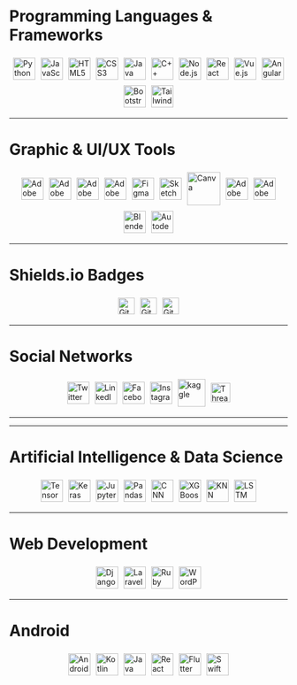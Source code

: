 # Programming Languages & Frameworks  

<div style="display: flex; flex-wrap: wrap; justify-content: center; align-items: center;">
  <img src="https://cdn.jsdelivr.net/gh/devicons/devicon/icons/python/python-original.svg" alt="Python" title="Python" style="width: 40px; margin: 5px;">
  <img src="https://cdn.jsdelivr.net/gh/devicons/devicon/icons/javascript/javascript-original.svg" alt="JavaScript" title="JavaScript" style="width: 40px; margin: 5px;">
  <img src="https://cdn.jsdelivr.net/gh/devicons/devicon/icons/html5/html5-original.svg" alt="HTML5" title="HTML5" style="width: 40px; margin: 5px;">
  <img src="https://cdn.jsdelivr.net/gh/devicons/devicon/icons/css3/css3-original.svg" alt="CSS3" title="CSS3" style="width: 40px; margin: 5px;">
  <img src="https://cdn.jsdelivr.net/gh/devicons/devicon/icons/java/java-original.svg" alt="Java" title="Java" style="width: 40px; margin: 5px;">
  <img src="https://cdn.jsdelivr.net/gh/devicons/devicon/icons/cplusplus/cplusplus-original.svg" alt="C++" title="C++" style="width: 40px; margin: 5px;">
  <img src="https://cdn.jsdelivr.net/gh/devicons/devicon/icons/nodejs/nodejs-original.svg" alt="Node.js" title="Node.js" style="width: 40px; margin: 5px;">
  <img src="https://cdn.jsdelivr.net/gh/devicons/devicon/icons/react/react-original.svg" alt="React" title="React" style="width: 40px; margin: 5px;">
  <img src="https://cdn.jsdelivr.net/gh/devicons/devicon/icons/vuejs/vuejs-original.svg" alt="Vue.js" title="Vue.js" style="width: 40px; margin: 5px;">
  <img src="https://cdn.jsdelivr.net/gh/devicons/devicon/icons/angularjs/angularjs-original.svg" alt="Angular" title="Angular" style="width: 40px; margin: 5px;">
  <img src="https://cdn.jsdelivr.net/gh/devicons/devicon/icons/bootstrap/bootstrap-original.svg" alt="Bootstrap" title="Bootstrap" style="width: 40px; margin: 5px;">
  <img src="https://cdn.jsdelivr.net/gh/devicons/devicon/icons/tailwindcss/tailwindcss-original.svg" alt="Tailwind CSS" title="Tailwind CSS" style="width: 40px; margin: 5px;">
</div>


---

# Graphic & UI/UX Tools  
<div style="display: flex; flex-wrap: wrap; justify-content: center; align-items: center;">
  <!-- Adobe Photoshop -->
  <img src="https://cdn4.iconfinder.com/data/icons/logos-and-brands/512/23_Photoshop_Adobe_logo_logos-512.png" alt="Adobe Photoshop" title="Adobe Photoshop" style="width: 40px; margin: 5px;">
  <!-- Adobe Illustrator -->
  <img src="https://cdn.jsdelivr.net/gh/devicons/devicon/icons/illustrator/illustrator-plain.svg" alt="Adobe Illustrator" title="Adobe Illustrator" style="width: 40px; margin: 5px;">
  <!-- Adobe InDesign -->
  <img src="https://upload.wikimedia.org/wikipedia/commons/4/48/Adobe_InDesign_CC_icon.svg" alt="Adobe InDesign" title="Adobe InDesign" style="width: 40px; margin: 5px;">
  <!-- Adobe XD -->
  <img src="https://upload.wikimedia.org/wikipedia/commons/c/c2/Adobe_XD_CC_icon.svg" alt="Adobe XD" title="Adobe XD" style="width: 40px; margin: 5px;">
  <!-- Figma -->
  <img src="https://upload.wikimedia.org/wikipedia/commons/3/33/Figma-logo.svg" alt="Figma" title="Figma" style="width: 40px; margin: 5px;">
  <!-- Sketch -->
  <img src="https://upload.wikimedia.org/wikipedia/commons/5/59/Sketch_Logo.svg" alt="Sketch" title="Sketch" style="width: 40px; margin: 5px;">
  <!-- Canva -->
  <img src="https://cdn.freelogovectors.net/wp-content/uploads/2023/04/canva-logo-circle-freelogovectors.net_.png" alt="Canva" title="Canva" style="width: 60px; margin: 5px;">
  <!-- Adobe Premiere Pro -->
  <img src="https://cdn4.iconfinder.com/data/icons/logos-and-brands/512/8_Premier_Pro_Adobe_logo_logos-256.png" alt="Adobe Premiere Pro" title="Adobe Premiere Pro" style="width: 40px; margin: 5px;">
  <!-- Adobe After Effects -->
  <img src="https://upload.wikimedia.org/wikipedia/commons/c/cb/Adobe_After_Effects_CC_icon.svg" alt="Adobe After Effects" title="Adobe After Effects" style="width: 40px; margin: 5px;">
  <!-- Blender -->
  <img src="https://upload.wikimedia.org/wikipedia/commons/0/0c/Blender_logo_no_text.svg" alt="Blender" title="Blender" style="width: 40px; margin: 5px;">
  <!-- 3ds Max -->
  <img src="https://cdn.worldvectorlogo.com/logos/3ds-max-full.svg" alt="Autodesk 3ds Max" title="Autodesk 3ds Max" style="width: 40px; margin: 5px;">
</div>


---

# Shields.io Badges  

<div style="display: flex; flex-wrap: wrap; justify-content: center; align-items: center;">
  <img src="https://img.shields.io/github/repo-size/rezvanp351/your-repo" alt="GitHub repo size" style="height: 30px; margin: 5px;">
  <img src="https://img.shields.io/github/stars/your-username/your-repo?style=social" alt="GitHub stars" style="height: 30px; margin: 5px;">
  <img src="https://img.shields.io/github/forks/your-username/your-repo?style=social" alt="GitHub forks" style="height: 30px; margin: 5px;">
</div>

---

# Social Networks  

<div style="display: flex; flex-wrap: wrap; justify-content: center; align-items: center;">
  <!-- Twitter -->
  <a href="https://x.com/rezvanpanah351" target="_blank" title="Twitter">
    <img src="https://upload.wikimedia.org/wikipedia/commons/thumb/6/6f/Logo_of_Twitter.svg/512px-Logo_of_Twitter.svg.png?20220821125553" alt="Twitter" style="width: 40px; margin: 5px;">
  </a>
  <!-- LinkedIn -->
  <a href="https://www.linkedin.com/in/rezvanpanah351/" target="_blank" title="LinkedIn">
    <img src="https://upload.wikimedia.org/wikipedia/commons/thumb/c/ca/LinkedIn_logo_initials.png/100px-LinkedIn_logo_initials.png" alt="LinkedIn" style="width: 40px; margin: 5px;">
  </a>
  <!-- Facebook -->
  <a href="https://www.facebook.com/rezvanpanah351" target="_blank" title="Facebook">
    <img src="https://upload.wikimedia.org/wikipedia/commons/thumb/b/b8/2021_Facebook_icon.svg/512px-2021_Facebook_icon.svg.png?20220821121039" alt="Facebook" style="width: 40px; margin: 5px;">
  </a>
  <!-- Instagram -->
  <a href="https://www.instagram.com/rezvanpanah351/" target="_blank" title="Instagram">
    <img src="https://upload.wikimedia.org/wikipedia/commons/thumb/e/e7/Instagram_logo_2016.svg/120px-Instagram_logo_2016.svg.png?20210403190622" alt="Instagram" style="width: 40px; margin: 5px;">
  </a>
  <!-- Instagram -->
  <a href="https://www.kaggle.com/rezvanpanah" target="_blank" title="Kaggle">
    <img src="https://cdn4.iconfinder.com/data/icons/logos-and-brands/512/189_Kaggle_logo_logos-512.png" alt="kaggle" style="width: 50px; margin: 5px;">
  </a>
  <!-- Threads -->
  <a href="https://www.threads.net/@rezvanpanah351" target="_blank" title="Threads">
    <img src="https://gpng.net/wp-content/uploads/Instagram-Threads-Logo-PNG.png" alt="Threads" style="width: 35px; margin: 5px;">
  </a>
</div>


---


---

# Artificial Intelligence & Data Science  
<div style="display: flex; flex-wrap: wrap; justify-content: center; align-items: center;">
  <img src="https://cdn.jsdelivr.net/gh/devicons/devicon/icons/tensorflow/tensorflow-original.svg" alt="TensorFlow" title="TensorFlow" style="width: 40px; margin: 5px;">
  <img src="https://cdn.jsdelivr.net/gh/devicons/devicon/icons/keras/keras-original.svg" alt="Keras" title="Keras" style="width: 40px; margin: 5px;">
  <img src="https://cdn.jsdelivr.net/gh/devicons/devicon/icons/jupyter/jupyter-original.svg" alt="Jupyter" title="Jupyter" style="width: 40px; margin: 5px;">
  <img src="https://cdn.jsdelivr.net/gh/devicons/devicon/icons/pandas/pandas-original.svg" alt="Pandas" title="Pandas" style="width: 40px; margin: 5px;">
  
  <!-- CNN -->
  <img src="https://cdn0.iconfinder.com/data/icons/medical-373/64/Medical_health_medicine_healthcare_hospital-80-256.png" alt="CNN" title="CNN" style="width: 40px; margin: 5px;">
  
  <!-- XGBoost -->
  <img src="https://cdn.hashnode.com/res/hashnode/image/upload/v1687443476347/iuXoUb3BJ.png" alt="XGBoost" title="XGBoost" style="width: 40px; margin: 5px;">
  
  <!-- KNN -->
  <img src="https://www.alooba.com/static/f6e3ffa35b5647fb5890b98a4ccc3815/machine_learning_icon_b0f3ea70f4.svg" alt="KNN" title="KNN" style="width: 40px; margin: 5px;">
  
  <!-- LSTM -->
  <img src="https://towardsdatascience.com/wp-content/uploads/2024/05/14QKNbO1oqRtbuo8wSGiFwg.png" alt="LSTM" title="LSTM" style="width: 40px; margin: 5px;">
</div>




---

# Web Development  

<div style="display: flex; flex-wrap: wrap; justify-content: center; align-items: center;">
  <!-- Django -->
  <img src="https://cdn.jsdelivr.net/gh/devicons/devicon/icons/django/django-plain.svg" alt="Django" title="Django" style="width: 40px; margin: 5px;">
  
  <!-- Laravel -->
  <img src="https://upload.wikimedia.org/wikipedia/commons/thumb/9/9a/Laravel.svg/170px-Laravel.svg.png" alt="Laravel" title="Laravel" style="width: 40px; margin: 5px;">
  
  <!-- Ruby on Rails -->
  <img src="https://cdn.jsdelivr.net/gh/devicons/devicon/icons/rails/rails-original-wordmark.svg" alt="Ruby on Rails" title="Ruby on Rails" style="width: 40px; margin: 5px;">
  
  <!-- WordPress -->
  <img src="https://cdn.jsdelivr.net/gh/devicons/devicon/icons/wordpress/wordpress-plain.svg" alt="WordPress" title="WordPress" style="width: 40px; margin: 5px;">
</div>


---

# Android  

<div style="display: flex; flex-wrap: wrap; justify-content: center; align-items: center;">
  <!-- Android -->
  <img src="https://cdn.jsdelivr.net/gh/devicons/devicon/icons/android/android-original.svg" alt="Android" title="Android" style="width: 40px; margin: 5px;">
  
  <!-- Kotlin -->
  <img src="https://cdn.jsdelivr.net/gh/devicons/devicon/icons/kotlin/kotlin-original.svg" alt="Kotlin" title="Kotlin" style="width: 40px; margin: 5px;">
  
  <!-- Java -->
  <img src="https://cdn.jsdelivr.net/gh/devicons/devicon/icons/java/java-original.svg" alt="Java" title="Java" style="width: 40px; margin: 5px;">
  
  <!-- React Native -->
  <img src="https://cdn.jsdelivr.net/gh/devicons/devicon/icons/react/react-original.svg" alt="React Native" title="React Native" style="width: 40px; margin: 5px;">
  
  <!-- Flutter -->
  <img src="https://raw.githubusercontent.com/flutter/website/master/src/_assets/image/flutter-logomark-320px.png" alt="Flutter" title="Flutter" style="width: 40px; margin: 5px;">
  
  <!-- Swift -->
  <img src="https://static.wikia.nocookie.net/ipod/images/4/46/Swift_icon.png/revision/latest?cb=20220607183653" alt="Swift" title="Swift" style="width: 40px; margin: 5px;">
</div>

